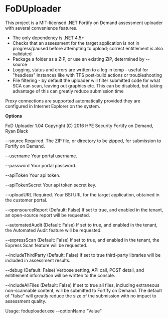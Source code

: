 # FoDUploader
This project is a MIT-licensed .NET Fortify on Demand assessment uploader with several convenience features.

* The only dependency is .NET 4.5+
* Checks that an assessment for the target application is not in progress/paused before attempting to upload; correct entitlement is also validated
* Package a folder as a ZIP, or use an existing ZIP, determined by --source
* Logging, status and errors are written to a log in temp - useful for "headless" instances like with TFS post-build actions or troubleshooting
* File filtering - by default the uploader will filter submitted code for what SCA can scan, leaving out graphics etc. This can be disabled, but taking advantage of this can greatly reduce submission time 

Proxy connections are supported automatically provided they are configured in Internet Explorer	on the system.

**Options**

FoD Uploader 1.04
Copyright (C) 2016 HPE Security Fortify on Demand, Ryan Black

  
  --source               Required. The ZIP file, or directory to be zipped, for submission to Fortify on Demand.

  --username             Your portal username.

  --password             Your portal password.

  --apiToken             Your api token.

  --apiTokenSecret       Your api token secret key.

  --uploadURL            Required. Your BSI URL for the target application,
                         obtained in the customer portal.

  --opensourceReport       (Default: False) If set to true, and enabled in the
                         tenant, an open-source report will be requested.

  --automatedAudit       (Default: False) If set to true, and enabled in the
                         tenant, the Automated Audit feature will be requested.

  --expressScan          (Default: False) If set to true, and enabled in the
                         tenant, the Express Scan feature will be requested.

  --includeThirdParty    (Default: False) If set to true third-party libraries
                         will be included in assessment results.

  --debug				 (Default: False) Verbose setting, API call, POST detail, and entitlement information will be written to the console.

  --includeAllFiles	     (Default: False) If set to true all files, including extraneous non-scannable content, will be submitted to Fortify on Demand. The default of "false" will greatly reduce the size of the submission with no impact to assessment quality.


Usage: foduploader.exe --optionName "Value"

